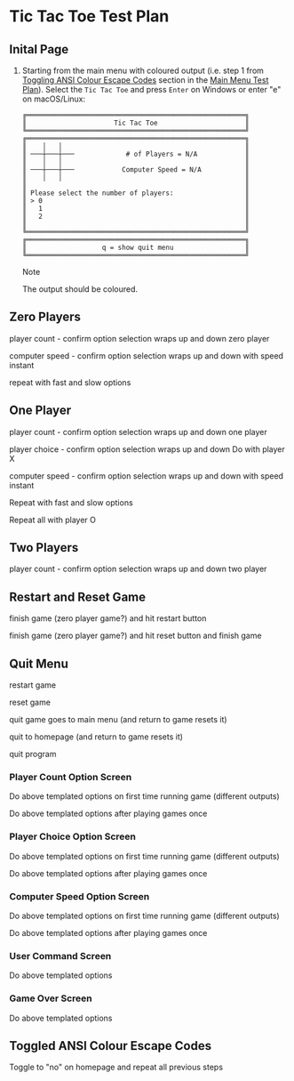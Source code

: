 # Tic Tac Toe Test Plan

## Inital Page

1. Starting from the main menu with coloured output (i.e. step 1 from
   [Toggling ANSI Colour Escape Codes](./Main-Menu-Test-Plan.md#toggling-ansi-colour-escape-codes) section in the
   [Main Menu Test Plan](./Main-Menu-Test-Plan.md)). Select the `Tic Tac Toe` and press `Enter` on Windows or enter "e" on
   macOS/Linux:

    ```text
    ╔═══════════════════════════════════════════════════════╗
    ║                      Tic Tac Toe                      ║
    ╚═══════════════════════════════════════════════════════╝
    ╔═══════════════════════════════════════════════════════╗
    ║    │   │                                              ║
    ║ ───┼───┼───             # of Players = N/A            ║
    ║    │   │                                              ║
    ║ ───┼───┼───            Computer Speed = N/A           ║
    ║    │   │                                              ║
    ║                                                       ║
    ║ Please select the number of players:                  ║
    ║ > 0                                                   ║
    ║   1                                                   ║
    ║   2                                                   ║
    ║                                                       ║
    ╚═══════════════════════════════════════════════════════╝
    ╔═══════════════════════════════════════════════════════╗
    ║                   q = show quit menu                  ║
    ╚═══════════════════════════════════════════════════════╝
    ```

    > [!NOTE]
    > The output should be coloured.

## Zero Players

player count - confirm option selection wraps up and down
zero player

computer speed - confirm option selection wraps up and down
with speed instant

repeat with fast and slow options

## One Player

player count - confirm option selection wraps up and down
one player

player choice - confirm option selection wraps up and down
Do with player X

computer speed - confirm option selection wraps up and down
with speed instant

Repeat with fast and slow options

Repeat all with player O

## Two Players

player count - confirm option selection wraps up and down
two player

## Restart and Reset Game

finish game (zero player game?) and hit restart button

finish game (zero player game?) and hit reset button and finish game

## Quit Menu

restart game

reset game

quit game goes to main menu (and return to game resets it)

quit to homepage (and return to game resets it)

quit program

### Player Count Option Screen

Do above templated options on first time running game (different outputs)

Do above templated options after playing games once

### Player Choice Option Screen

Do above templated options on first time running game (different outputs)

Do above templated options after playing games once

### Computer Speed Option Screen

Do above templated options on first time running game (different outputs)

Do above templated options after playing games once

### User Command Screen

Do above templated options

### Game Over Screen

Do above templated options

## Toggled ANSI Colour Escape Codes

Toggle to "no" on homepage and repeat all previous steps

<!-- TODO: reference to macOS/Linux controls on all steps -->
